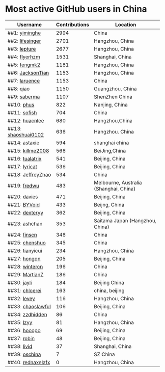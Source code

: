 # Most active GitHub users in China

<table cellspacing="0"><thead><th scope="col">Username</th><th scope="col">Contributions</th><th scope="col">Location</th></thead><tbody>
<tr><td scope="row">##1: <a href="https://github.com/yiminghe">yiminghe</a></td><td>2994</td><td>China</td></tr>
<tr><td scope="row">##2: <a href="https://github.com/lifesinger">lifesinger</a></td><td>2701</td><td>Hangzhou, China</td></tr>
<tr><td scope="row">##3: <a href="https://github.com/lepture">lepture</a></td><td>2677</td><td>Hangzhou, China</td></tr>
<tr><td scope="row">##4: <a href="https://github.com/flyerhzm">flyerhzm</a></td><td>1531</td><td>Shanghai, China</td></tr>
<tr><td scope="row">##5: <a href="https://github.com/fengmk2">fengmk2</a></td><td>1181</td><td>Hangzhou, China</td></tr>
<tr><td scope="row">##6: <a href="https://github.com/JacksonTian">JacksonTian</a></td><td>1153</td><td>Hangzhou, China</td></tr>
<tr><td scope="row">##7: <a href="https://github.com/laruence">laruence</a></td><td>1153</td><td>China</td></tr>
<tr><td scope="row">##8: <a href="https://github.com/qiao">qiao</a></td><td>1150</td><td>Guangzhou, China</td></tr>
<tr><td scope="row">##9: <a href="https://github.com/saberma">saberma</a></td><td>1107</td><td>ShenZhen China</td></tr>
<tr><td scope="row">##10: <a href="https://github.com/phus">phus</a></td><td>822</td><td>Nanjing, China</td></tr>
<tr><td scope="row">##11: <a href="https://github.com/sofish">sofish</a></td><td>704</td><td>China</td></tr>
<tr><td scope="row">##12: <a href="https://github.com/huacnlee">huacnlee</a></td><td>680</td><td>Hangzhou,China</td></tr>
<tr><td scope="row">##13: <a href="https://github.com/shaoshuai0102">shaoshuai0102</a></td><td>636</td><td>Hangzhou. China</td></tr>
<tr><td scope="row">##14: <a href="https://github.com/astaxie">astaxie</a></td><td>594</td><td>shanghai  china</td></tr>
<tr><td scope="row">##15: <a href="https://github.com/killme2008">killme2008</a></td><td>566</td><td>BeiJing,China</td></tr>
<tr><td scope="row">##16: <a href="https://github.com/tualatrix">tualatrix</a></td><td>541</td><td>Beijing, China</td></tr>
<tr><td scope="row">##17: <a href="https://github.com/lyricat">lyricat</a></td><td>536</td><td>Beijing, China</td></tr>
<tr><td scope="row">##18: <a href="https://github.com/JeffreyZhao">JeffreyZhao</a></td><td>534</td><td>China</td></tr>
<tr><td scope="row">##19: <a href="https://github.com/fredwu">fredwu</a></td><td>483</td><td>Melbourne, Australia (Shanghai, China)</td></tr>
<tr><td scope="row">##20: <a href="https://github.com/davies">davies</a></td><td>471</td><td>Beijing, China</td></tr>
<tr><td scope="row">##21: <a href="https://github.com/BYVoid">BYVoid</a></td><td>433</td><td>Beijng, China</td></tr>
<tr><td scope="row">##22: <a href="https://github.com/dexteryy">dexteryy</a></td><td>362</td><td>Beijing, China</td></tr>
<tr><td scope="row">##23: <a href="https://github.com/ashchan">ashchan</a></td><td>353</td><td>Saitama Japan (Hangzhou, China)</td></tr>
<tr><td scope="row">##24: <a href="https://github.com/finscn">finscn</a></td><td>346</td><td>China</td></tr>
<tr><td scope="row">##25: <a href="https://github.com/chenshuo">chenshuo</a></td><td>345</td><td>China</td></tr>
<tr><td scope="row">##26: <a href="https://github.com/tianyicui">tianyicui</a></td><td>234</td><td>Hangzhou, China</td></tr>
<tr><td scope="row">##27: <a href="https://github.com/hongqn">hongqn</a></td><td>205</td><td>Beijing, China</td></tr>
<tr><td scope="row">##28: <a href="https://github.com/wintercn">wintercn</a></td><td>196</td><td>China</td></tr>
<tr><td scope="row">##29: <a href="https://github.com/MartianZ">MartianZ</a></td><td>186</td><td>China</td></tr>
<tr><td scope="row">##30: <a href="https://github.com/jayli">jayli</a></td><td>184</td><td>Beijing China</td></tr>
<tr><td scope="row">##31: <a href="https://github.com/chloerei">chloerei</a></td><td>163</td><td>china, beijing</td></tr>
<tr><td scope="row">##32: <a href="https://github.com/levey">levey</a></td><td>116</td><td>Hangzhou, China</td></tr>
<tr><td scope="row">##33: <a href="https://github.com/chaoslawful">chaoslawful</a></td><td>106</td><td>Beijing, China</td></tr>
<tr><td scope="row">##34: <a href="https://github.com/zzdhidden">zzdhidden</a></td><td>86</td><td>China</td></tr>
<tr><td scope="row">##35: <a href="https://github.com/lzyy">lzyy</a></td><td>81</td><td>Hangzhou, China</td></tr>
<tr><td scope="row">##36: <a href="https://github.com/hooopo">hooopo</a></td><td>69</td><td>Beijing, China</td></tr>
<tr><td scope="row">##37: <a href="https://github.com/robin">robin</a></td><td>48</td><td>Beijing, China</td></tr>
<tr><td scope="row">##38: <a href="https://github.com/livid">livid</a></td><td>37</td><td>Shanghai, China</td></tr>
<tr><td scope="row">##39: <a href="https://github.com/oschina">oschina</a></td><td>7</td><td>SZ China</td></tr>
<tr><td scope="row">##40: <a href="https://github.com/rednaxelafx">rednaxelafx</a></td><td>0</td><td>Hangzhou, China</td></tr>
</tbody></table>